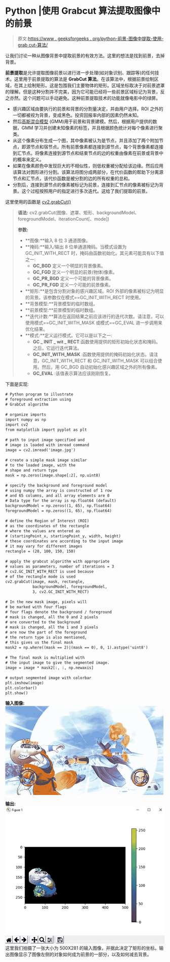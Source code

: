 # Python |使用 Grabcut 算法提取图像中的前景

> 原文:[https://www . geeksforgeeks . org/python-前景-图像中提取-使用-grab cut-算法/](https://www.geeksforgeeks.org/python-foreground-extraction-in-an-image-using-grabcut-algorithm/)

让我们讨论一种从图像背景中提取前景的有效方法。这里的想法是找到前景，去掉背景。

**前景提取**是允许提取图像前景以进行进一步处理(如对象识别、跟踪等)的任何技术。这里用于前景提取的算法是 **GrabCut 算法**。在该算法中，根据前景绘制区域，在其上绘制矩形。这是包围我们主要物体的矩形。区域坐标取决于对前景遮罩的理解。但是这种分割并不完美，因为它可能已经将一些前景区域标记为背景，反之亦然。这个问题可以手动避免。这种前景提取技术的功能就像电影中的绿屏。

*   感兴趣区域由要执行的前景和背景的分割量决定，并由用户选择。ROI 之外的一切都被视为背景，变成黑色。投资回报率内部的因素仍然未知。
*   然后[高斯混合模型](https://www.geeksforgeeks.org/gaussian-mixture-model/) (GMM)用于前景和背景建模。然后，根据用户提供的数据，GMM 学习并创建未知像素的标签，并且根据颜色统计对每个像素进行聚类。
*   从这个像素分布生成一个图，其中像素被认为是节点，并且添加了两个附加节点，即源节点和宿节点。所有前景像素都连接到源节点，每个背景像素都连接到汇节点。将像素连接到源节点和结束节点的边的权重由像素在前景或背景中的概率来定义。
*   如果在像素颜色中发现巨大的不相似性，则低权重被分配给该边缘。然后应用该算法对图形进行分割。该算法将图分成两部分，在代价函数的帮助下分离源节点和汇节点，该代价函数是被分割的边的所有权重的总和。
*   分割后，连接到源节点的像素被标记为前景，连接到汇节点的像素被标记为背景。这个过程按照用户的指定进行多次迭代。这给了我们提取的前景。

这里使用的函数是 [cv2.grabCut()](https://docs.opencv.org/3.4/d7/d1b/group__imgproc__misc.html#ga909c1dda50efcbeaa3ce126be862b37f)

> **语法:** cv2.grabCut(图像、遮罩、矩形、backgroundModel、foregroundModel、iterationCount[、mode])
> 
> **参数:**
> 
> *   **图像:**输入 8 位 3 通道图像。
> *   **掩码:**输入/输出 8 位单通道掩码。当模式设置为 GC_INIT_WITH_RECT 时，掩码由函数初始化。其元素可能具有以下值之一:
>     *   **GC_BGD** 定义一个明显的背景像素。
>     *   **GC_FGD** 定义一个明显的前景(物体)像素。
>     *   **GC_PR_BGD** 定义一个可能的背景像素。
>     *   **GC_PR_FGD** 定义一个可能的前景像素。
> *   **矩形:**是包含分割对象的感兴趣区域。ROI 外部的像素被标记为明显的背景。该参数仅在模式==GC_INIT_WITH_RECT 时使用。
> *   **背景模型:**背景模型的临时数组。
> *   **前景模型:**前景模型的临时数组。
> *   **迭代计数:**算法在返回结果之前应该进行的迭代次数。请注意，可以使用模式==GC_INIT_WITH_MASK 或模式==GC_EVAL 进一步调用来优化结果。
> *   **模式:**定义运行模式。它可以是以下之一:
>     *   **GC _ INIT _ wit _ RECT**:函数使用提供的矩形初始化状态和掩码。之后，它运行迭代算法。
>     *   **GC_INIT_WITH_MASK** :函数使用提供的掩码初始化状态。请注意，GC_INIT_WITH_RECT 和 GC_INIT_WITH_MASK 可以组合使用。然后，用 GC_BGD 自动初始化感兴趣区域之外的所有像素。
>     *   **GC_EVAL** :该值表示算法应该刚刚恢复。

下面是实现:

```
# Python program to illustrate 
# foreground extraction using
# GrabCut algorithm

# organize imports
import numpy as np
import cv2
from matplotlib import pyplot as plt

# path to input image specified and 
# image is loaded with imread command
image = cv2.imread('image.jpg')

# create a simple mask image similar
# to the loaded image, with the 
# shape and return type
mask = np.zeros(image.shape[:2], np.uint8)

# specify the background and foreground model
# using numpy the array is constructed of 1 row
# and 65 columns, and all array elements are 0
# Data type for the array is np.float64 (default)
backgroundModel = np.zeros((1, 65), np.float64)
foregroundModel = np.zeros((1, 65), np.float64)

# define the Region of Interest (ROI)
# as the coordinates of the rectangle
# where the values are entered as
# (startingPoint_x, startingPoint_y, width, height)
# these coordinates are according to the input image
# it may vary for different images
rectangle = (20, 100, 150, 150)

# apply the grabcut algorithm with appropriate
# values as parameters, number of iterations = 3 
# cv2.GC_INIT_WITH_RECT is used because
# of the rectangle mode is used 
cv2.grabCut(image, mask, rectangle,  
            backgroundModel, foregroundModel,
            3, cv2.GC_INIT_WITH_RECT)

# In the new mask image, pixels will 
# be marked with four flags 
# four flags denote the background / foreground 
# mask is changed, all the 0 and 2 pixels 
# are converted to the background
# mask is changed, all the 1 and 3 pixels
# are now the part of the foreground
# the return type is also mentioned,
# this gives us the final mask
mask2 = np.where((mask == 2)|(mask == 0), 0, 1).astype('uint8')

# The final mask is multiplied with 
# the input image to give the segmented image.
image = image * mask2[:, :, np.newaxis]

# output segmented image with colorbar
plt.imshow(image)
plt.colorbar()
plt.show()
```

**输入图像:**
[![](img/f214260a3f78c9aaeba968e636a5585d.png)](https://media.geeksforgeeks.org/wp-content/uploads/Ab8033da6e4f8ab6eef2a7397cd84d68-500x281.jpg)

**输出:**
[![](img/5928ed22e9976a879627fb4a9573f694.png)](https://media.geeksforgeeks.org/wp-content/uploads/grabcut.jpg) 
这里我们拍摄了一张大小为 500X281 的输入图像，并据此决定了矩形的坐标。输出图像显示了图像左侧的对象如何成为前景的一部分，以及如何减去背景。